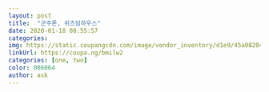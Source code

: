 ```yaml
---
layout: post
title:  "군주론, 위즈덤하우스"
date: 2020-01-18 08:55:57 
categories:  
img: https://static.coupangcdn.com/image/vendor_inventory/d1e9/45a082040dfd71a29c5d549272441049f520d74f9b874fab079ae4a29375.jpg 
linkUrl: https://coupa.ng/bmilw2 
categories: [one, two] 
color: 006064 
author: ask 
---
```

